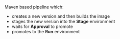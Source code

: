 Maven based pipeline which:

* creates a new version and then builds the image
* stages the new version into the **Stage** environment
* waits for **Approval** to promote 
* promotes to the **Run** environment
